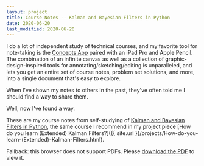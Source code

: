 ```yaml
---
layout: project
title: Course Notes -- Kalman and Bayesian Filters in Python
date: 2020-06-20
last_modified: 2020-06-20
---
```

I do a lot of independent study of technical courses, and my favorite tool for note-taking is the [Concepts App](https://concepts.app/en/) paired with an iPad Pro and Apple Pencil. The combination of an infinite canvas as well as a collection of graphic-design-inspired tools for annotating/sketching/editing is unparalleled, and lets you get an entire set of course notes, problem set solutions, and more, into a single document that's easy to explore.

When I've shown my notes to others in the past, they've often told me I should find a way to share them.

Well, now I've found a way.

These are my course notes from self-studying of [Kalman and Bayesian Filters in Python](https://github.com/rlabbe/Kalman-and-Bayesian-Filters-in-Python), the same course I recommend in my project piece [How do you learn (Extended) Kalman Filters?]({{ site.url }}/projects/How-do-you-learn-(Extended)-Kalman-Filters.html).

<object data="{{ site.url }}/attachments/projects/course-notes-kalman/kalman-and-bayesian-filters-in-python-notes.pdf" type="application/pdf" style="min-height:100vh;width:100%">Fallback: this browser does not support PDFs. Please <a href="{{ site.url }}/attachments/projects/course-notes-kalman/kalman-and-bayesian-filters-in-python-notes.pdf">download the PDF</a> to view it.
</object>

